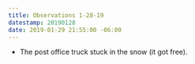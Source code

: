 ```yaml
---
title: Observations 1-28-19
datestamp: 20190128
date: 2019-01-29 21:55:00 -06:00
---
```


- The post office truck stuck in the snow (it got free).
